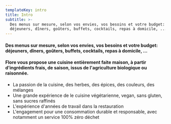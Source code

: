 ```yaml
---
templateKey: intro
title: Intro
subtitle: >-
  Des menus sur mesure, selon vos envies, vos besoins et votre budget:
  déjeuners, dîners, goûters, buffets, cocktails, repas à domicile, ...
---
```

#### Des menus sur mesure, selon vos envies, vos besoins et votre budget: déjeuners, dîners, goûters, buffets, cocktails, repas à domicile, ...

#### Flore vous propose une cuisine entièrement faite maison, à partir d’ingrédients frais, de saison, issus de l'agriculture biologique ou raisonnée.

* La passion de la cuisine, des herbes, des épices, des couleurs, des mélanges
* Une grande expérience de le cuisine végétarienne, vegan, sans gluten, sans sucres raffinés
* L'expérience d'années de travail dans la restauration
* L'engagement pour une consommation durable et responsable, avec notamment un service 100% zéro déchet
